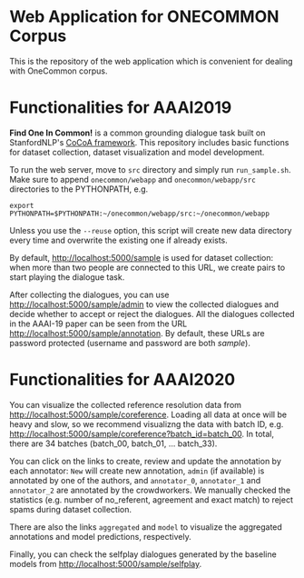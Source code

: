 # Web Application for ONECOMMON Corpus

This is the repository of the web application which is convenient for dealing with OneCommon corpus.

# Functionalities for AAAI2019

**Find One In Common!** is a common grounding dialogue task built on StanfordNLP's [CoCoA framework](https://github.com/stanfordnlp/cocoa).
This repository includes basic functions for dataset collection, dataset visualization and model development.

To run the web server, move to `src` directory and simply run `run_sample.sh`. Make sure to append `onecommon/webapp` and `onecommon/webapp/src` directories to the PYTHONPATH, e.g.

```
export PYTHONPATH=$PYTHONPATH:~/onecommon/webapp/src:~/onecommon/webapp
```

Unless you use the `--reuse` option, this script will create new data directory every time and overwrite the existing one if already exists.

By default, <http://localhost:5000/sample> is used for dataset collection: when more than two people are connected to this URL, we create pairs to start playing the dialogue task.

After collecting the dialogues, you can use <http://localhost:5000/sample/admin> to view the collected dialogues and decide whether to accept or reject the dialogues. All the dialogues collected in the AAAI-19 paper can be seen from the URL <http://localhost:5000/sample/annotation>. By default, these URLs are password protected (username and password are both *sample*).

# Functionalities for AAAI2020

You can visualize the collected reference resolution data from <http://localhost:5000/sample/coreference>. Loading all data at once will be heavy and slow, so we recommend visualizng the data with batch ID, e.g. <http://localhost:5000/sample/coreference?batch_id=batch_00>. In total, there are 34 batches (batch_00, batch_01, ... batch_33).

You can click on the links to create, review and update the annotation by each annotator: `New` will create new annotation, `admin` (if available) is annotated by one of the authors, and `annotator_0`, `annotator_1` and `annotator_2` are annotated by the crowdworkers. We manually checked the statistics (e.g. number of no_referent, agreement and exact match) to reject spams during dataset collection.

There are also the links `aggregated` and `model` to visualize the aggregated annotations and model predictions, respectively.

Finally, you can check the selfplay dialogues generated by the baseline models from <http://localhost:5000/sample/selfplay>.
